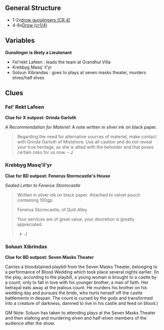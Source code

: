 ## General Structure

- 1-2x[drow gunslingers (CR 4)](https://www.dndbeyond.com/monsters/drow_gunslingers)
- 4-8x[Drow (cr1/4)](https://www.dndbeyond.com/monsters/drow)

## Variables

**Gunslinger is likely a Lieutenant**

- Fel'rekt Lafeen : leads the team at Grandhul Villa
- Krebbyg Masq' il'yr
- Soluun Xibrandas : goes to plays at seven masks theater, murders elves/half elves

## Clues

### Fel' Rekt Lafeen

**Clue for X outpost: Grinda Garloth**

*A Recommendation for Materiel*: A note written in silver ink on black paper. 

> Regarding the need for alternative sources of materiel, make contact with Grinda Garloth of Mistshore. Use all caution and do not reveal your true heritage, as she is allied with the beholder and that poses certain risks for us now. – J

### Krebbyg Masq'il'yr

**Clue for BD outpost: Fenerus Stormcastle's House**


*Sealed Letter to Fenerus Stormcastle*

> Written in silver ink on black paper. Attached to velvet pouch containing 100gp.
> 
> Fenerus Stormcastle, of Quill Alley
> 
> Your services are of great value, your discretion is greatly appreciated.
> 
> - J

### Soluun Xibrindas

**Clue for BD outpost: Seven Masks Theater**

Carries a bloodstained playbill from the Seven Masks Theater, belonging to a performance of Blood Wedding which took place several nights earlier. (In the play, according to the playbill, a young woman is brought to a castle by a count, only to fall in love with his younger brother, a man of faith. Her betrayal eats away at the jealous count. He murders his brother on his wedding day and pursues the bride, who hurls herself off the castle battlements in despair. The count is cursed by the gods and transformed into a creature of darkness, damned to live in his castle and feed on blood.)

GM Note: Soluun has taken to attending plays at the Seven Masks Theater and then stalking and murdering elven and half-elven members of the audience after the show.
